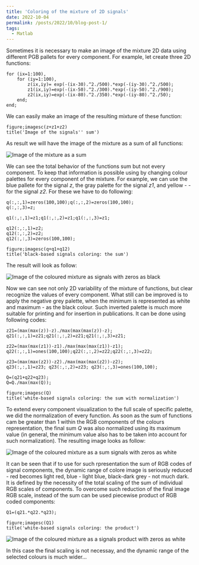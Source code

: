 ```yaml
---
title: 'Coloring of the mixture of 2D signals'
date: 2022-10-04
permalink: /posts/2022/10/blog-post-1/
tags:
  - Matlab
---
```


Sometimes it is necessary to make an image of the mixture 2D data using different PGB pallets for every component.
For example, let create three 2D functions:

    for (ix=1:100), 
        for (iy=1:100), 
            z(ix,iy)= exp(-(ix-30).^2./500).*exp(-(iy-30).^2./500);
            z1(ix,iy)=exp(-(ix-50).^2./300).*exp(-(iy-50).^2./900);
            z2(ix,iy)=exp(-(ix-80).^2./350).*exp(-(iy-80).^2./50);
        end;
    end;

We can easily make an image of the resulting mixture of these function:

    figure;imagesc(z+z1+z2)
    title('Image of the signals'' sum')

As result we will have the image of the mixture as a sum of all functions:

![Image of the mixture as a sum](https://okrasnov.github.io/images/2022-10-04-img01.jpg)    

We can see the total behavior of the functions sum but not every component. To keep that information is possible using by changing colour palettes for every component of the mixture. For example, we can use the blue pallete for the signal *z*, the gray palette for the signal *z1*, and yellow - - for the signal *z2*. For these we have to do following:


    q(:,:,1)=zeros(100,100);q(:,:,2)=zeros(100,100);
    q(:,:,3)=z;

    q1(:,:,1)=z1;q1(:,:,2)=z1;q1(:,:,3)=z1;

    q12(:,:,1)=z2;
    q12(:,:,2)=z2;
    q12(:,:,3)=zeros(100,100);

    figure;imagesc(q+q1+q12)
    title('black-based signals coloring: the sum')

The result will look as follow:

![Image of the coloured mixture as signals with zeros as black](https://okrasnov.github.io/images/2022-10-04-img02.jpg)

Now we can see not only 2D variability of the mixture of functions, but clear recognize the values of every component. What still can be improved is to apply the negative grey palette, when the minimum is represented as white and maximum - as the black colour. Such inverted palette is much more suitable for printing and for insertion in publications.
It can be done using following codes:

    z21=(max(max(z))-z)./max(max(max(z))-z);
    q21(:,:,1)=z21;q21(:,:,2)=z21;q21(:,:,3)=z21;

    z22=(max(max(z1))-z1)./max(max(max(z1))-z1);
    q22(:,:,1)=ones(100,100);q22(:,:,2)=z22;q22(:,:,3)=z22;

    z23=(max(max(z2))-z2)./max(max(max(z2))-z2);
    q23(:,:,1)=z23; q23(:,:,2)=z23; q23(:,:,3)=ones(100,100);

    Q=(q21+q22+q23);
    Q=Q./max(max(Q));

    figure;imagesc(Q)
    title('white-based signals coloring: the sum with normalization')

To extend every component visualization to the full scale of specific palette, we did the normalization of every function. As soon as the sum of functions cam be greater than 1 within the RGB components of the colours representation, the final sum *Q* was  also normalized using its maximum value (in general, the minimum value also has to be taken into account for such normalization).
The resulting image looks as follow:

![Image of the coloured mixture as a sum signals with zeros as white](https://okrasnov.github.io/images/2022-10-04-img03.jpg)

It can be seen that if to use for such rpresentation the sum of RGB codes of signal components, the dynamic range of colore image is seriously reduced - red becomes light red, blue - light blue, black-dark grey - not much dark. It is defined by the necessity of the total scaling of the sum of individual RGB scales of components. To overcome such reduction of the final image RGB scale, instead of the sum can be used piecewise product of RGB coded components:

    Q1=(q21.*q22.*q23);

    figure;imagesc(Q1)
    title('white-based signals coloring: the product')

![Image of the coloured mixture as a signals product with zeros as white](https://okrasnov.github.io/images/2022-10-04-img04.jpg)

In this case the final scaling is not necessay, and the dynamic range of the selected colours is much wider...
